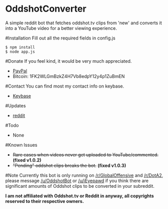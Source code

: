 # OddshotConverter
A simple reddit bot that fetches oddshot.tv clips from 'new' and converts it into a YouTube video for a better viewing experience.

#Installation
Fill out all the required fields in config.js
```
$ npm install
$ node app.js
```

#Donate
If you feel kind, it would be very much appreciated.
* [PayPal](https://www.paypal.com/cgi-bin/webscr?cmd=_donations&business=XN2DEUWZ7HD2Y&lc=CA&item_name=Eyepawd&currency_code=CAD&bn=PP%2dDonationsBF%3abtn_donateCC_LG%2egif%3aNonHosted)
* Bitcoin: 1FK2WLGmBzkZ4H7Vb8edpY12y4p1ZuBmEN

#Contact
You can find most my contact info on keybase.
* [Keybase](https://keybase.io/pawd)

#Updates
* [reddit](https://np.reddit.com/r/OddshotBot)

#Todo
- None

#Known Issues
* ~~Rare cases when videos never get uploaded to YouTube/commented.~~ **(fixed v1.0.2)**
* ~~"Pending" oddshot clips breaks the bot.~~ **(fixed v1.0.3)**

#Note
Currently this bot is only running on [/r/GlobalOffensive](https://np.reddit.com/r/GlobalOffensive) and [/r/DotA2](https://np.reddit.com/r/DotA2), please message [/u/OddshotBot](https://np.reddit.com/u/OddshotBot) or [/u/iEyepawd](https://np.reddit.com/u/iEyepawd) if you think there are significant amounts of Oddshot clips to be converted in your subreddit.

**I am not affiliated with Oddshot.tv or Reddit in anyway, all copyrights reserved to their respective owners.**
